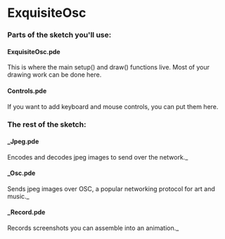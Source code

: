 # ExquisiteOsc

### Parts of the sketch you'll use:

#### ExquisiteOsc.pde
This is where the main setup() and draw() functions live. Most of your drawing work can be done here.

#### Controls.pde
If you want to add keyboard and mouse controls, you can put them here.

### The rest of the sketch:

#### _Jpeg.pde
Encodes and decodes jpeg images to send over the network._

#### _Osc.pde
Sends jpeg images over OSC, a popular networking protocol for art and music._

#### _Record.pde
Records screenshots you can assemble into an animation._